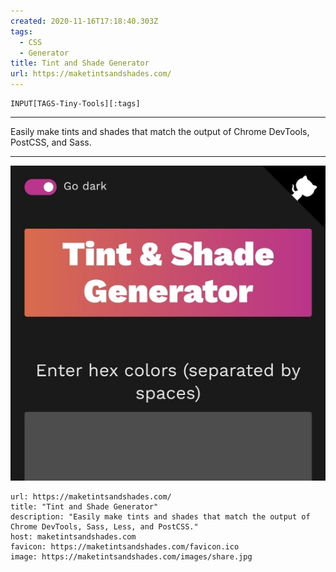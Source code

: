 ```yaml
---
created: 2020-11-16T17:18:40.303Z
tags: 
  - CSS
  - Generator
title: Tint and Shade Generator
url: https://maketintsandshades.com/
---
```

```meta-bind
INPUT[TAGS-Tiny-Tools][:tags]
```

___
Easily make tints and shades that match the output of Chrome DevTools, PostCSS, and Sass.
___

![](_attachments/tint-and-shade-generator.jpg)

```cardlink
url: https://maketintsandshades.com/
title: "Tint and Shade Generator"
description: "Easily make tints and shades that match the output of Chrome DevTools, Sass, Less, and PostCSS."
host: maketintsandshades.com
favicon: https://maketintsandshades.com/favicon.ico
image: https://maketintsandshades.com/images/share.jpg
```
